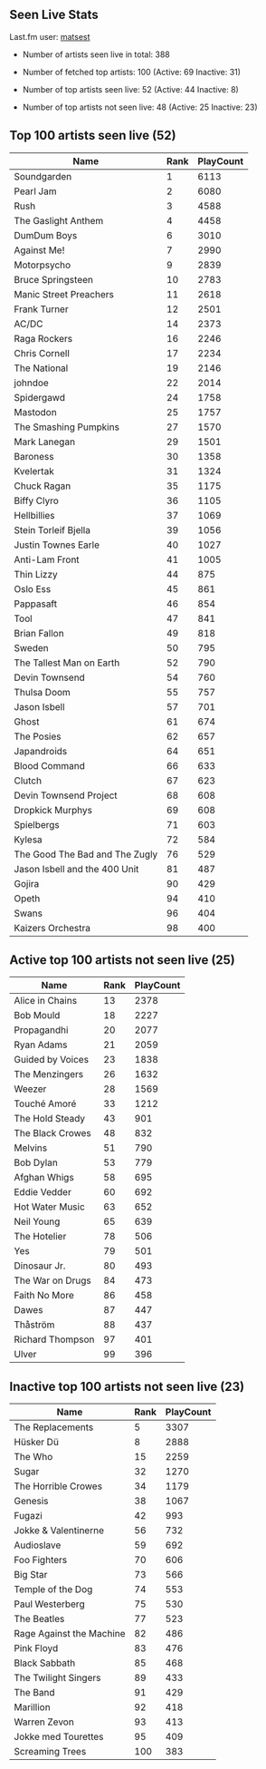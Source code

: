 ## Seen Live Stats

Last.fm user: [matsest](https://www.last.fm/user/matsest)

- Number of artists seen live in total: 388

- Number of fetched top artists: 100 (Active: 69 Inactive: 31)

- Number of top artists seen live: 52 (Active: 44 Inactive: 8)

- Number of top artists not seen live: 48 (Active: 25 Inactive: 23)

## Top 100 artists seen live (52)

Name                           | Rank | PlayCount
------------------------------ | ---- | ---------
Soundgarden                    | 1    | 6113     
Pearl Jam                      | 2    | 6080     
Rush                           | 3    | 4588     
The Gaslight Anthem            | 4    | 4458     
DumDum Boys                    | 6    | 3010     
Against Me!                    | 7    | 2990     
Motorpsycho                    | 9    | 2839     
Bruce Springsteen              | 10   | 2783     
Manic Street Preachers         | 11   | 2618     
Frank Turner                   | 12   | 2501     
AC/DC                          | 14   | 2373     
Raga Rockers                   | 16   | 2246     
Chris Cornell                  | 17   | 2234     
The National                   | 19   | 2146     
johndoe                        | 22   | 2014     
Spidergawd                     | 24   | 1758     
Mastodon                       | 25   | 1757     
The Smashing Pumpkins          | 27   | 1570     
Mark Lanegan                   | 29   | 1501     
Baroness                       | 30   | 1358     
Kvelertak                      | 31   | 1324     
Chuck Ragan                    | 35   | 1175     
Biffy Clyro                    | 36   | 1105     
Hellbillies                    | 37   | 1069     
Stein Torleif Bjella           | 39   | 1056     
Justin Townes Earle            | 40   | 1027     
Anti-Lam Front                 | 41   | 1005     
Thin Lizzy                     | 44   | 875      
Oslo Ess                       | 45   | 861      
Pappasaft                      | 46   | 854      
Tool                           | 47   | 841      
Brian Fallon                   | 49   | 818      
Sweden                         | 50   | 795      
The Tallest Man on Earth       | 52   | 790      
Devin Townsend                 | 54   | 760      
Thulsa Doom                    | 55   | 757      
Jason Isbell                   | 57   | 701      
Ghost                          | 61   | 674      
The Posies                     | 62   | 657      
Japandroids                    | 64   | 651      
Blood Command                  | 66   | 633      
Clutch                         | 67   | 623      
Devin Townsend Project         | 68   | 608      
Dropkick Murphys               | 69   | 608      
Spielbergs                     | 71   | 603      
Kylesa                         | 72   | 584      
The Good The Bad and The Zugly | 76   | 529      
Jason Isbell and the 400 Unit  | 81   | 487      
Gojira                         | 90   | 429      
Opeth                          | 94   | 410      
Swans                          | 96   | 404      
Kaizers Orchestra              | 98   | 400      

## Active top 100 artists not seen live (25)

Name             | Rank | PlayCount
---------------- | ---- | ---------
Alice in Chains  | 13   | 2378     
Bob Mould        | 18   | 2227     
Propagandhi      | 20   | 2077     
Ryan Adams       | 21   | 2059     
Guided by Voices | 23   | 1838     
The Menzingers   | 26   | 1632     
Weezer           | 28   | 1569     
Touché Amoré     | 33   | 1212     
The Hold Steady  | 43   | 901      
The Black Crowes | 48   | 832      
Melvins          | 51   | 790      
Bob Dylan        | 53   | 779      
Afghan Whigs     | 58   | 695      
Eddie Vedder     | 60   | 692      
Hot Water Music  | 63   | 652      
Neil Young       | 65   | 639      
The Hotelier     | 78   | 506      
Yes              | 79   | 501      
Dinosaur Jr.     | 80   | 493      
The War on Drugs | 84   | 473      
Faith No More    | 86   | 458      
Dawes            | 87   | 447      
Thåström         | 88   | 437      
Richard Thompson | 97   | 401      
Ulver            | 99   | 396      

## Inactive top 100 artists not seen live (23)

Name                     | Rank | PlayCount
------------------------ | ---- | ---------
The Replacements         | 5    | 3307     
Hüsker Dü                | 8    | 2888     
The Who                  | 15   | 2259     
Sugar                    | 32   | 1270     
The Horrible Crowes      | 34   | 1179     
Genesis                  | 38   | 1067     
Fugazi                   | 42   | 993      
Jokke & Valentinerne     | 56   | 732      
Audioslave               | 59   | 692      
Foo Fighters             | 70   | 606      
Big Star                 | 73   | 566      
Temple of the Dog        | 74   | 553      
Paul Westerberg          | 75   | 530      
The Beatles              | 77   | 523      
Rage Against the Machine | 82   | 486      
Pink Floyd               | 83   | 476      
Black Sabbath            | 85   | 468      
The Twilight Singers     | 89   | 433      
The Band                 | 91   | 429      
Marillion                | 92   | 418      
Warren Zevon             | 93   | 413      
Jokke med Tourettes      | 95   | 409      
Screaming Trees          | 100  | 383      

